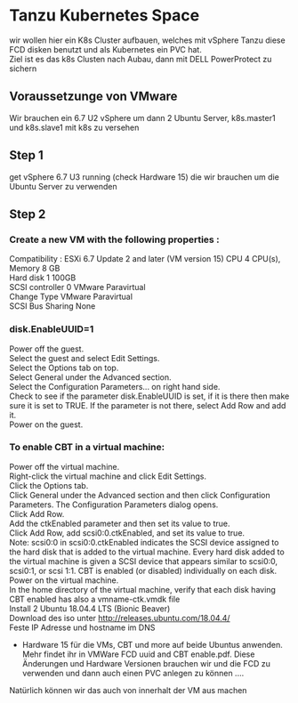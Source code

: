 # Tanzu Kubernetes Space

wir wollen hier ein K8s Cluster aufbauen, welches mit vSphere Tanzu diese FCD disken benutzt und als Kubernetes ein PVC hat.  
Ziel ist es das k8s Clusten nach Aubau, dann mit DELL PowerProtect zu sichern

## Voraussetzunge von VMware     
Wir brauchen ein 6.7 U2 vSphere um dann 2 Ubuntu Server, k8s.master1 und k8s.slave1 mit k8s zu versehen

## Step 1
get vSphere 6.7 U3 running (check Hardware 15) die wir brauchen um die Ubuntu Server zu verwenden

## Step 2

### Create a new VM with the following properties :
Compatibility : ESXi 6.7 Update 2 and later (VM version 15)
CPU 4 CPU(s),  
Memory 8 GB  
Hard disk 1 100GB  
SCSI controller 0 VMware Paravirtual    
Change Type VMware Paravirtual     
SCSI Bus Sharing None  

### disk.EnableUUID=1  
Power off the guest.  
Select the guest and select Edit Settings.  
Select the Options tab on top.  
Select General under the Advanced section.  
Select the Configuration Parameters... on right hand side.  
Check to see if the parameter disk.EnableUUID is set, if it is there then make sure it is set to TRUE. If the parameter is not there, select Add Row and add it.  
Power on the guest.


### To enable CBT in a virtual machine:  
Power off the virtual machine.    
Right-click the virtual machine and click Edit Settings.  
Click the Options tab.  
Click General under the Advanced section and then click Configuration Parameters. The Configuration Parameters dialog opens.  
Click Add Row.  
Add the ctkEnabled parameter and then set its value to true.  
Click Add Row, add scsi0:0.ctkEnabled, and set its value to true.  
Note: scsi0:0 in scsi0:0.ctkEnabled indicates the SCSI device assigned to the hard disk that is added to the virtual machine. Every hard disk added to the virtual machine is given a SCSI device that appears similar to scsi0:0, scsi0:1, or scsi 1:1. CBT is enabled (or disabled) individually on each disk.  
Power on the virtual machine.  
In the home directory of the virtual machine, verify that each disk having CBT enabled has also a vmname-ctk.vmdk file  
Install 2 Ubuntu 18.04.4 LTS (Bionic Beaver)    
Download des iso unter http://releases.ubuntu.com/18.04.4/  
Feste IP Adresse und hostname im DNS  

- Hardware 15 für die VMs, CBT und more auf beide Ubuntus anwenden. Mehr findet ihr in
VMWare FCD uuid and CBT enable.pdf.  Diese Änderungen und Hardware Versionen brauchen wir und die FCD zu verwenden und dann auch einen PVC anlegen zu können ....

Natürlich können wir das auch von innerhalt der VM aus machen   
